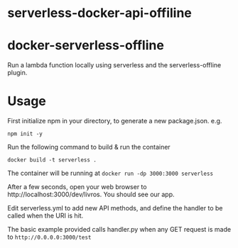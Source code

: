 # serverless-docker-api-offiline

# docker-serverless-offline

Run a lambda function locally using serverless and the serverless-offline plugin.

# Usage

First initialize npm in your directory, to generate a new package.json. e.g.

``` npm init -y ```

Run the following command to build & run the container

``` docker build -t serverless . ```

The container will be running at `docker run -dp 3000:3000 serverless`

After a few seconds, open your web browser to http://localhost:3000/dev/livros. You should see our app.

Edit serverless.yml to add new API methods, and define the handler to be called when the URI is hit. 

The basic example provided calls handler.py when any GET request is made to `http://0.0.0.0:3000/test`

